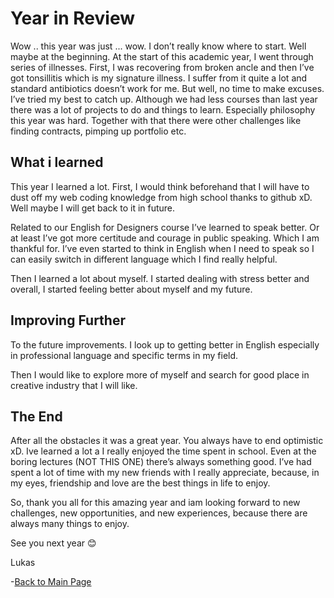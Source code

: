 
<h1>Year in Review</h1>
<p>
Wow .. this year was just ... wow. I don’t really know where to start. Well maybe at the beginning.
At the start of this academic year, I went through series of illnesses. First, I was recovering from broken ancle and then I’ve got tonsillitis which is my signature illness. I suffer from it quite a lot and standard antibiotics doesn’t work for me. But well, no time to make excuses. I’ve tried my best to catch up. Although we had less courses than last year there was a lot of projects to do and things to learn. Especially philosophy this year was hard. Together with that there were other challenges like finding contracts, pimping up portfolio etc. 

</p>

<H2>What i learned</H2>
<p>
  This year I learned a lot. First, I would think beforehand that I will have to dust off my web coding knowledge from high school thanks to github xD. Well maybe I will get back to it in future.</p>
  <p>
  Related to our English for Designers course I’ve learned to speak better. Or at least I’ve got more certitude and courage in public speaking. Which I am thankful for. I’ve even started to think in English when I need to speak so I can easily switch in different language which I find really helpful.
</p>
<p>
  Then I learned a lot about myself. I started dealing with stress better and overall, I started feeling better about myself and my future. 
</p>
<H2>Improving Further</H2>
<p>
  To the future improvements. I look up to getting better in English especially in professional language and specific terms in my field. 
</p>
<p>
  Then I would like to explore more of myself and search for good place in creative industry that I will like. 
</p>
<H2>The End</H2>
<p>
  After all the obstacles it was a great year. You always have to end optimistic xD. Ive learned a lot a I really enjoyed the time spent in school. Even at the boring lectures (NOT THIS ONE) there’s always something good. I’ve had spent a lot of time with my new friends with I really appreciate, because, in my eyes, friendship and love are the best things in life to enjoy.
</p>
<p>
  So, thank you all for this amazing year and iam looking forward to new challenges, new opportunities, and new experiences, because there are always many things to enjoy.
</p>
<p>
See you next year 😊 </p>
<p>
  Lukas 
</p>

-[Back to Main Page](/index.md)



